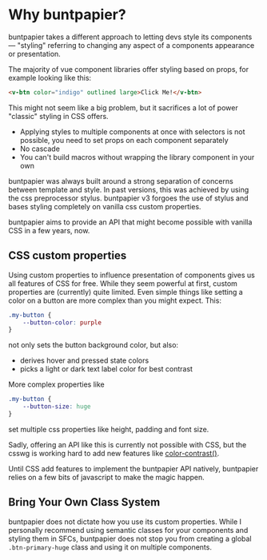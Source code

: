# Why buntpapier?

buntpapier takes a different approach to letting devs style its components — "styling" referring to changing any aspect of a components appearance or presentation.

The majority of vue component libraries offer styling based on props, for example looking like this:

```html
<v-btn color="indigo" outlined large>Click Me!</v-btn>
```

This might not seem like a big problem, but it sacrifices a lot of power "classic" styling in CSS offers.

- Applying styles to multiple components at once with selectors is not possible, you need to set props on each component separately
- No cascade
- You can't build macros without wrapping the library component in your own

buntpapier was always built around a strong separation of concerns between template and style. In past versions, this was achieved by using the css preprocessor stylus. buntpapier v3 forgoes the use of stylus and bases styling completely on vanilla css custom properties.

buntpapier aims to provide an API that might become possible with vanilla CSS in a few years, now.

## CSS custom properties

Using custom properties to influence presentation of components gives us all features of CSS for free. While they seem powerful at first, custom properties are (currently) quite limited. Even simple things like setting a color on a button are more complex than you might expect. This:

```css
.my-button {
	--button-color: purple
}
```

not only sets the button background color, but also:

- derives hover and pressed state colors
- picks a light or dark text label color for best contrast

More complex properties like

```css
.my-button {
	--button-size: huge
}
```

set multiple css properties like height, padding and font size.

Sadly, offering an API like this is currently not possible with CSS, but the csswg is working hard to add new features like [color-contrast()](https://developer.mozilla.org/en-US/docs/Web/CSS/color_value/color-contrast).

Until CSS add features to implement the buntpapier API natively, buntpapier relies on a few bits of javascript to make the magic happen.


## Bring Your Own Class System

buntpapier does not dictate how you use its custom properties. While I personally recommend using semantic classes for your components and styling them in SFCs, buntpapier does not stop you from creating a global `.btn-primary-huge` class and using it on multiple components.


